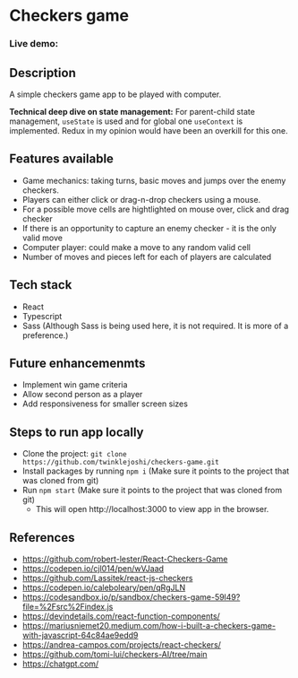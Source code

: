 # Checkers game

### Live demo: 

## Description

A simple checkers game app to be played with computer.

**Technical deep dive on state management:** For parent-child state management, ```useState``` is used and for global one ```useContext``` is implemented. Redux in my opinion would have been an overkill for this one.


## Features available

* Game mechanics: taking turns, basic moves and jumps over the enemy checkers.
* Players can either click or drag-n-drop checkers using a mouse.
* For a possible move cells are hightlighted on mouse over, click and drag checker
* If there is an opportunity to capture an enemy checker - it is the only valid move
* Computer player: could make a move to any random valid cell
* Number of moves and pieces left for each of players are calculated

## Tech stack
* React
* Typescript
* Sass (Although Sass is being used here, it is not required. It is more of a preference.)

## Future enhancemenmts
* Implement win game criteria
* Allow second person as a player
* Add responsiveness for smaller screen sizes

## Steps to run app locally
* Clone the project: `git clone https://github.com/twinklejoshi/checkers-game.git`
* Install packages by running `npm i` (Make sure it points to the project that was cloned from git)
* Run `npm start` (Make sure it points to the project that was cloned from git)
   - This will open http://localhost:3000 to view app in the browser.

## References
* https://github.com/robert-lester/React-Checkers-Game
* https://codepen.io/cjl014/pen/wVJaad
* https://github.com/Lassitek/react-js-checkers
* https://codepen.io/caleboleary/pen/qRgJLN
* https://codesandbox.io/p/sandbox/checkers-game-59l49?file=%2Fsrc%2Findex.js
* https://devindetails.com/react-function-components/
* https://mariusniemet20.medium.com/how-i-built-a-checkers-game-with-javascript-64c84ae9edd9
* https://andrea-campos.com/projects/react-checkers/
* https://github.com/tomi-lui/checkers-AI/tree/main
* https://chatgpt.com/
